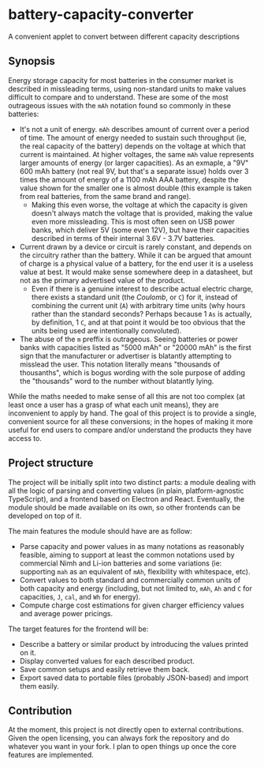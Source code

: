 # battery-capacity-converter

A convenient applet to convert between different capacity descriptions

## Synopsis

Energy storage capacity for most batteries in the consumer market is described in missleading terms, using non-standard units to make values difficult to compare and to understand. These are some of the most outrageous issues with the `mAh` notation found so commonly in these batteries:

-   It's not a unit of energy. `mAh` describes amount of current over a period of time. The amount of energy needed to sustain such throughput (ie, the real capacity of the battery) depends on the voltage at which that current is maintained. At higher voltages, the same `mAh` value represents larger amounts of energy (or larger capacities). As an exmaple, a "9V" 600 mAh battery (not real 9V, but that's a separate issue) holds over 3 times the amount of energy of a 1100 mAh AAA battery, despite the value shown for the smaller one is almost double (this example is taken from real batteries, from the same brand and range).
    -   Making this even worse, the voltage at which the capacity is given doesn't always match the voltage that is provided, making the value even more missleading. This is most often seen on USB power banks, which deliver 5V (some even 12V), but have their capacities described in terms of their internal 3.6V - 3.7V batteries.
-   Current drawn by a device or circuit is rarely constant, and depends on the circuitry rather than the battery. While it can be argued that amount of charge is a physical value of a battery, for the end user it is a useless value at best. It would make sense somewhere deep in a datasheet, but not as the primary advertised value of the product.
    -   Even if there is a genuine interest to describe actual electric charge, there exists a standard unit (the _Coulomb_, or `C`) for it, instead of combining the current unit (`A`) with arbitrary time units (why hours rather than the standard seconds? Perhaps because 1 `As` is actually, by definition, 1 `C`, and at that point it would be too obvious that the units being used are intentionally convoluted).
-   The abuse of the `m` preffix is outrageous. Seeing batteries or power banks with capacities listed as "5000 mAh" or "20000 mAh" is the first sign that the manufacturer or advertiser is blatantly attempting to misslead the user. This notation literally means "thousands of thousanths", which is bogus wording with the sole purpose of adding the "thousands" word to the number without blatantly lying.

While the maths needed to make sense of all this are not too complex (at least once a user has a grasp of what each unit means), they are inconvenient to apply by hand. The goal of this project is to provide a single, convenient source for all these conversions; in the hopes of making it more useful for end users to compare and/or understand the products they have access to.

## Project structure

The project will be initially split into two distinct parts: a module dealing with all the logic of parsing and converting values (in plain, platform-agnostic TypeScript), and a frontend based on Electron and React. Eventually, the module should be made available on its own, so other frontends can be developed on top of it.

The main features the module should have are as follow:

-   Parse capacity and power values in as many notations as reasonably feasible, aiming to support at least the common notations used by commercial Nimh and Li-ion batteries and some variations (ie: supporting `mah` as an equivalent of `mAh`, flexibility with whitespace, etc).
-   Convert values to both standard and commercially common units of both capacity and energy (including, but not limited to, `mAh`, `Ah` and `C` for capacities, `J`, `cal`, and `Wh` for energy).
-   Compute charge cost estimations for given charger efficiency values and average power pricings.

The target features for the frontend will be:

-   Describe a battery or similar product by introducing the values printed on it.
-   Display converted values for each described product.
-   Save common setups and easily retrieve them back.
-   Export saved data to portable files (probably JSON-based) and import them easily.

## Contribution

At the moment, this project is not directly open to external contributions. Given the open licensing, you can always fork the repository and do whatever you want in your fork. I plan to open things up once the core features are implemented.

